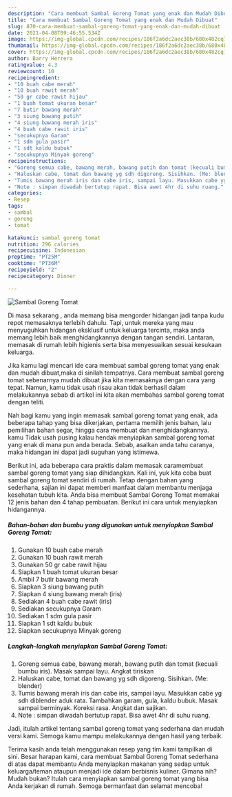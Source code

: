 ```yaml
---
description: "Cara membuat Sambal Goreng Tomat yang enak dan Mudah Dibuat"
title: "Cara membuat Sambal Goreng Tomat yang enak dan Mudah Dibuat"
slug: 870-cara-membuat-sambal-goreng-tomat-yang-enak-dan-mudah-dibuat
date: 2021-04-08T09:46:55.534Z
image: https://img-global.cpcdn.com/recipes/186f2a6dc2aec38b/680x482cq70/sambal-goreng-tomat-foto-resep-utama.jpg
thumbnail: https://img-global.cpcdn.com/recipes/186f2a6dc2aec38b/680x482cq70/sambal-goreng-tomat-foto-resep-utama.jpg
cover: https://img-global.cpcdn.com/recipes/186f2a6dc2aec38b/680x482cq70/sambal-goreng-tomat-foto-resep-utama.jpg
author: Barry Herrera
ratingvalue: 4.3
reviewcount: 10
recipeingredient:
- "10 buah cabe merah"
- "10 buah rawit merah"
- "50 gr cabe rawit hijau"
- "1 buah tomat ukuran besar"
- "7 butir bawang merah"
- "3 siung bawang putih"
- "4 siung bawang merah iris"
- "4 buah cabe rawit iris"
- "secukupnya Garam"
- "1 sdm gula pasir"
- "1 sdt kaldu bubuk"
- "secukupnya Minyak goreng"
recipeinstructions:
- "Goreng semua cabe, bawang merah, bawang putih dan tomat (kecuali bumbu iris). Masak sampai layu. Angkat tiriskan"
- "Haluskan cabe, tomat dan bawang yg sdh digoreng. Sisihkan. (Me: blender)"
- "Tumis bawang merah iris dan cabe iris, sampai layu. Masukkan cabe yg sdh diblender aduk rata. Tambahkan garam, gula, kaldu bubuk. Masak sampai berminyak. Koreksi rasa. Angkat dan sajikan."
- "Note : simpan diwadah bertutup rapat. Bisa awet 4hr di suhu ruang."
categories:
- Resep
tags:
- sambal
- goreng
- tomat

katakunci: sambal goreng tomat 
nutrition: 296 calories
recipecuisine: Indonesian
preptime: "PT25M"
cooktime: "PT36M"
recipeyield: "2"
recipecategory: Dinner

---
```



![Sambal Goreng Tomat](https://img-global.cpcdn.com/recipes/186f2a6dc2aec38b/680x482cq70/sambal-goreng-tomat-foto-resep-utama.jpg)

Di masa  sekarang , anda memang bisa mengorder hidangan jadi tanpa kudu repot memasaknya terlebih dahulu. Tapi, untuk mereka yang mau menyuguhkan hidangan eksklusif untuk keluarga tercinta, maka anda memang lebih baik menghidangkannya dengan tangan sendiri. Lantaran, memasak di rumah lebih higienis serta bisa menyesuaikan sesuai kesukaan keluarga.

Jika kamu lagi mencari ide cara membuat sambal goreng tomat yang enak dan mudah dibuat,maka di sinilah tempatnya. Cara membuat sambal goreng tomat  sebenarnya mudah dibuat jika kita memasaknya dengan cara yang tepat. Namun, kamu tidak usah risau akan tidak berhasil dalam melakukannya 
sebab di artikel ini kita akan membahas sambal goreng tomat dengan teliti.  



Nah bagi kamu yang ingin memasak sambal goreng tomat yang enak, ada beberapa tahap yang bisa dikerjakan, pertama memilih jenis bahan, lalu pemilihan bahan segar, hingga cara membuat dan menghidangkannya. kamu Tidak usah pusing kalau hendak menyiapkan sambal goreng tomat yang enak di mana pun anda berada. Sebab, asalkan anda  tahu caranya, maka hidangan ini dapat jadi suguhan yang istimewa.

Berikut ini, ada beberapa cara praktis  dalam memasak caramembuat sambal goreng tomat yang siap dihidangkan. Kali ini, yuk kita coba buat sambal goreng tomat sendiri di rumah. Tetap dengan bahan yang sederhana, sajian ini dapat memberi manfaat dalam membantu menjaga kesehatan tubuh kita. Anda bisa membuat Sambal Goreng Tomat memakai 12 jenis bahan dan 4 tahap pembuatan. Berikut ini cara untuk menyiapkan hidangannya.

<!--inarticleads1-->

##### Bahan-bahan dan bumbu yang digunakan untuk menyiapkan Sambal Goreng Tomat:

1. Gunakan 10 buah cabe merah
1. Gunakan 10 buah rawit merah
1. Gunakan 50 gr cabe rawit hijau
1. Siapkan 1 buah tomat ukuran besar
1. Ambil 7 butir bawang merah
1. Siapkan 3 siung bawang putih
1. Siapkan 4 siung bawang merah (iris)
1. Sediakan 4 buah cabe rawit (iris)
1. Sediakan secukupnya Garam
1. Sediakan 1 sdm gula pasir
1. Siapkan 1 sdt kaldu bubuk
1. Siapkan secukupnya Minyak goreng




<!--inarticleads2-->

##### Langkah-langkah menyiapkan Sambal Goreng Tomat:

1. Goreng semua cabe, bawang merah, bawang putih dan tomat (kecuali bumbu iris). Masak sampai layu. Angkat tiriskan
1. Haluskan cabe, tomat dan bawang yg sdh digoreng. Sisihkan. (Me: blender)
1. Tumis bawang merah iris dan cabe iris, sampai layu. Masukkan cabe yg sdh diblender aduk rata. Tambahkan garam, gula, kaldu bubuk. Masak sampai berminyak. Koreksi rasa. Angkat dan sajikan.
1. Note : simpan diwadah bertutup rapat. Bisa awet 4hr di suhu ruang.




Jadi, itulah artikel tentang  sambal goreng tomat  yang sederhana dan mudah versi kami. Semoga kamu mampu melakukannya dengan hasil yang terbaik. 

Terima kasih anda telah menggunakan resep yang tim kami tampilkan di sini. Besar harapan kami, cara membuat  Sambal Goreng Tomat sederhana di atas dapat membantu Anda menyiapkan makanan yang sedap untuk keluarga/teman ataupun menjadi ide dalam berbisnis kuliner. Gimana nih? Mudah bukan? Itulah cara menyiapkan sambal goreng tomat yang bisa Anda kerjakan di rumah. Semoga bermanfaat dan selamat mencoba!

